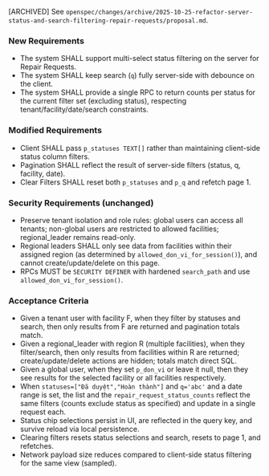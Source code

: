 [ARCHIVED] See `openspec/changes/archive/2025-10-25-refactor-server-status-and-search-filtering-repair-requests/proposal.md`.

### New Requirements
- The system SHALL support multi-select status filtering on the server for Repair Requests.
- The system SHALL keep search (`q`) fully server-side with debounce on the client.
- The system SHALL provide a single RPC to return counts per status for the current filter set (excluding status), respecting tenant/facility/date/search constraints.

### Modified Requirements
- Client SHALL pass `p_statuses TEXT[]` rather than maintaining client-side status column filters.
- Pagination SHALL reflect the result of server-side filters (status, q, facility, date).
- Clear Filters SHALL reset both `p_statuses` and `p_q` and refetch page 1.

### Security Requirements (unchanged)
- Preserve tenant isolation and role rules: global users can access all tenants; non-global users are restricted to allowed facilities; regional_leader remains read-only.
- Regional leaders SHALL only see data from facilities within their assigned region (as determined by `allowed_don_vi_for_session()`), and cannot create/update/delete on this page.
- RPCs MUST be `SECURITY DEFINER` with hardened `search_path` and use `allowed_don_vi_for_session()`.

### Acceptance Criteria
- Given a tenant user with facility F, when they filter by statuses and search, then only results from F are returned and pagination totals match.
- Given a regional_leader with region R (multiple facilities), when they filter/search, then only results from facilities within R are returned; create/update/delete actions are hidden; totals match direct SQL.
- Given a global user, when they set `p_don_vi` or leave it null, then they see results for the selected facility or all facilities respectively.
- When `statuses=["Đã duyệt","Hoàn thành"]` and `q='abc'` and a date range is set, the list and the `repair_request_status_counts` reflect the same filters (counts exclude status as specified) and update in a single request each.
- Status chip selections persist in UI, are reflected in the query key, and survive reload via local persistence.
- Clearing filters resets status selections and search, resets to page 1, and refetches.
- Network payload size reduces compared to client-side status filtering for the same view (sampled).

